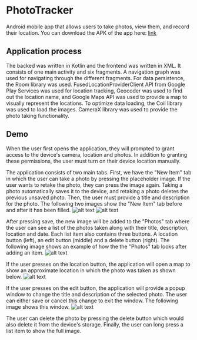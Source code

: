 # PhotoTracker  
Android mobile app that allows users to take photos, view them, and record their location. You can download the APK of the app here: [link](https://docs.google.com/uc?export=download&id=1VFyhvJHVMwDRoRdVdwSFvmKY5MUtIPVJ)

## Application process
The backed was written in Kotlin and the frontend was written in XML. It consists of one main activity and six fragments. A navigation graph was used for navigating through the different fragments. For data persistence, the Room library was used. FusedLocationProviderClient API from Google Play Services was used for location tracking, Geocoder was used to find out the location name, and Google Maps API was used to provide a map to visually represent the locations. To optimize data loading, the Coil library was used to load the images. CameraX library was used to provide the photo taking functionality.

## Demo
When the user first opens the application, they will prompted to grant access to the device's camera, location and photos. In addition to granting these permissions, the user must turn on their device location manually.

The application consists of two main tabs. First, we have the "New Item" tab in which the user can take a photo by pressing the placeholder image. If the user wants to retake the photo, they can press the image again. Taking a photo automatically saves it to the device, and retaking a photo deletes the previous unsaved photo. Then, the user must provide a title and description for the photo. The following two images show the "New Item" tab before and after it has been filled.
![alt text](https://raw.githubusercontent.com/ricardoliu99/PhotoTracker/master/examples_images/new_item.jpg?raw=true)
![alt text](https://raw.githubusercontent.com/ricardoliu99/PhotoTracker/master/examples_images/new_item_filled.jpg?raw=true)

After pressing save, the new image will be added to the "Photos" tab where the user can see a list of the photos taken along with their title, description, location and date. Each list item also contains three buttons. A location button (left), an edit button (middle) and a delete button (right). The following image shows an example of how the the "Photos" tab looks after adding an item.
![alt text](https://raw.githubusercontent.com/ricardoliu99/PhotoTracker/master/examples_images/gallery.jpg?raw=true)


If the user presses on the location button, the application will open a map to show an approximate location in which the photo was taken as shown below.
![alt text](https://raw.githubusercontent.com/ricardoliu99/PhotoTracker/master/examples_images/location.jpg?raw=true)


If the user presses on the edit button, the application will provide a popup window to change the title and description of the selected photo. The user can either save or cancel this change to exit the window. The following image shows this window.
![alt text](https://raw.githubusercontent.com/ricardoliu99/PhotoTracker/master/examples_images/edit.jpg?raw=true)

The user can delete the photo by pressing the delete button which would also delete it from the device's storage. Finally, the user can long press a list item to show the full image.
